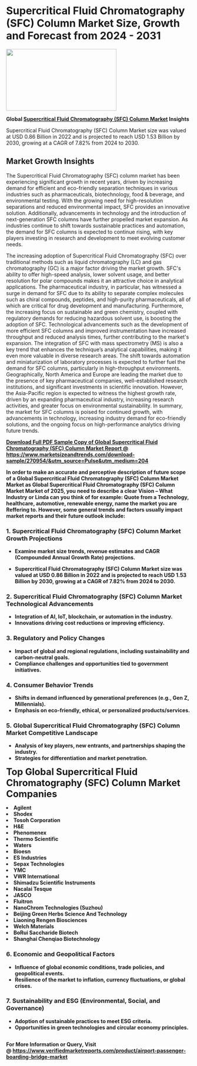 <H1>Supercritical Fluid Chromatography (SFC) Column Market Size, Growth and Forecast from 2024 - 2031</H1><img class="aligncenter size-medium wp-image-584254" src="https://thirdeyenews.in/wp-content/uploads/2024/09/Global-Market-Research-300x168.jpeg" alt="" width="300" height="168" /><p><strong>Global&nbsp;<a href="https://www.marketsizeandtrends.com/download-sample/270954/&amp;utm_source=Pulse&amp;utm_medium=204">Supercritical Fluid Chromatography (SFC) Column Market</a> Insights</strong></p><p>Supercritical Fluid Chromatography (SFC) Column Market size was valued at USD 0.86 Billion in 2022 and is projected to reach USD 1.53 Billion by 2030, growing at a CAGR of 7.82% from 2024 to 2030.</p><p><h2>Market Growth Insights</h2> <p>The Supercritical Fluid Chromatography (SFC) column market has been experiencing significant growth in recent years, driven by increasing demand for efficient and eco-friendly separation techniques in various industries such as pharmaceuticals, biotechnology, food & beverage, and environmental testing. With the growing need for high-resolution separations and reduced environmental impact, SFC provides an innovative solution. Additionally, advancements in technology and the introduction of next-generation SFC columns have further propelled market expansion. As industries continue to shift towards sustainable practices and automation, the demand for SFC columns is expected to continue rising, with key players investing in research and development to meet evolving customer needs.</p> <p><strong><a href="download-sample-link"></a></strong></p> <p>The increasing adoption of Supercritical Fluid Chromatography (SFC) over traditional methods such as liquid chromatography (LC) and gas chromatography (GC) is a major factor driving the market growth. SFC's ability to offer high-speed analysis, lower solvent usage, and better resolution for polar compounds makes it an attractive choice in analytical applications. The pharmaceutical industry, in particular, has witnessed a surge in demand for SFC due to its ability to separate complex molecules such as chiral compounds, peptides, and high-purity pharmaceuticals, all of which are critical for drug development and manufacturing. Furthermore, the increasing focus on sustainable and green chemistry, coupled with regulatory demands for reducing hazardous solvent use, is boosting the adoption of SFC. Technological advancements such as the development of more efficient SFC columns and improved instrumentation have increased throughput and reduced analysis times, further contributing to the market's expansion. The integration of SFC with mass spectrometry (MS) is also a key trend that enhances the technique’s analytical capabilities, making it even more valuable in diverse research areas. The shift towards automation and miniaturization of laboratory processes is expected to further fuel the demand for SFC columns, particularly in high-throughput environments. Geographically, North America and Europe are leading the market due to the presence of key pharmaceutical companies, well-established research institutions, and significant investments in scientific innovation. However, the Asia-Pacific region is expected to witness the highest growth rate, driven by an expanding pharmaceutical industry, increasing research activities, and greater focus on environmental sustainability. In summary, the market for SFC columns is poised for continued growth, with advancements in technology, increasing industry demand for eco-friendly solutions, and the ongoing focus on high-performance analytics driving future trends. <p><strong><a href="get-more-info-link"></p><p><span class=""><strong>Download Full PDF Sample Copy of Global Supercritical Fluid Chromatography (SFC) Column Market Report</strong> @ <a href="https://www.marketsizeandtrends.com/download-sample/270954/&amp;utm_source=Pulse&amp;utm_medium=204" target="_blank">https://www.marketsizeandtrends.com/download-sample/270954/&amp;utm_source=Pulse&amp;utm_medium=204</a></span></p><p>In order to make an accurate and perceptive description of future scope of a Global&nbsp;Supercritical Fluid Chromatography (SFC) Column Market Market as Global&nbsp;Supercritical Fluid Chromatography (SFC) Column Market Market of 2025, you need to describe a clear Vision &ndash; What Industry or Linda can you think of for example: Quote from a Technology, healthcare, automotive, renewable energy, name the market you are Reffering to. However, some general trends and factors usually impact market reports and their future outlook include:</p><h3>1.&nbsp;<strong>Supercritical Fluid Chromatography (SFC) Column Market Growth Projections</strong></h3><ul><li>Examine market size trends, revenue estimates and CAGR (Compounded Annual Growth Rate) projections.</li><li><p>Supercritical Fluid Chromatography (SFC) Column Market size was valued at USD 0.86 Billion in 2022 and is projected to reach USD 1.53 Billion by 2030, growing at a CAGR of 7.82% from 2024 to 2030.</p></li></ul><h3>2.&nbsp;<strong>Supercritical Fluid Chromatography (SFC) Column Market Technological Advancements</strong></h3><ul><li>Integration of AI, IoT, blockchain, or automation in the industry.</li><li>Innovations driving cost reductions or improving efficiency.</li></ul><h3>3.&nbsp;<strong>Regulatory and Policy Changes</strong></h3><ul><li>Impact of global and regional regulations, including sustainability and carbon-neutral goals.</li><li>Compliance challenges and opportunities tied to government initiatives.</li></ul><h3>4.&nbsp;<strong>Consumer Behavior Trends</strong></h3><ul><li>Shifts in demand influenced by generational preferences (e.g., Gen Z, Millennials).</li><li>Emphasis on eco-friendly, ethical, or personalized products/services.</li></ul><h3>5.&nbsp;<strong>Global Supercritical Fluid Chromatography (SFC) Column Market Competitive Landscape</strong></h3><ul><li>Analysis of key players, new entrants, and partnerships shaping the industry.</li><li>Strategies for differentiation and market penetration.</li></ul><p data-pm-slice="1 1 []"><span style="color: inherit; font-family: inherit; font-size: 25px;">Top Global Supercritical Fluid Chromatography (SFC) Column Market Companies</span></p><div class="" data-test-id=""><p><li>Agilent</li><li> Shodex</li><li> Tosoh Corporation</li><li> H&E</li><li> Phenomenex</li><li> Thermo Scientific</li><li> Waters</li><li> Bioesn</li><li> ES Industries</li><li> Sepax Technologies</li><li> YMC</li><li> VWR International</li><li> Shimadzu Scientific Instruments</li><li> Nacalai Tesque</li><li> JASCO</li><li> Fluitron</li><li> NanoChrom Technologies (Suzhou)</li><li> Beijing Green Herbs Science And Technology</li><li> Liaoning Rengen Biosciences</li><li> Welch Materials</li><li> BoRui Saccharide Biotech</li><li> Shanghai Chenqiao Biotechnology</li></p></div><h3>6.&nbsp;<strong>Economic and Geopolitical Factors</strong></h3><ul><li>Influence of global economic conditions, trade policies, and geopolitical events.</li><li>Resilience of the market to inflation, currency fluctuations, or global crises.</li></ul><h3>7.&nbsp;<strong>Sustainability and ESG (Environmental, Social, and Governance)</strong></h3><ul><li>Adoption of sustainable practices to meet ESG criteria.</li><li>Opportunities in green technologies and circular economy principles.</li></ul><h2><strong style="font-size: 14px;">For More Information or Query, Visit @&nbsp;</strong><a style="background-color: #ffffff; font-size: 14px;" href="https://www.marketsizeandtrends.com/report/supercritical-fluid-chromatography-sfc-column-market/" target="_blank">https://www.verifiedmarketreports.com/product/airport-passenger-boarding-bridge-market</a></h2>
